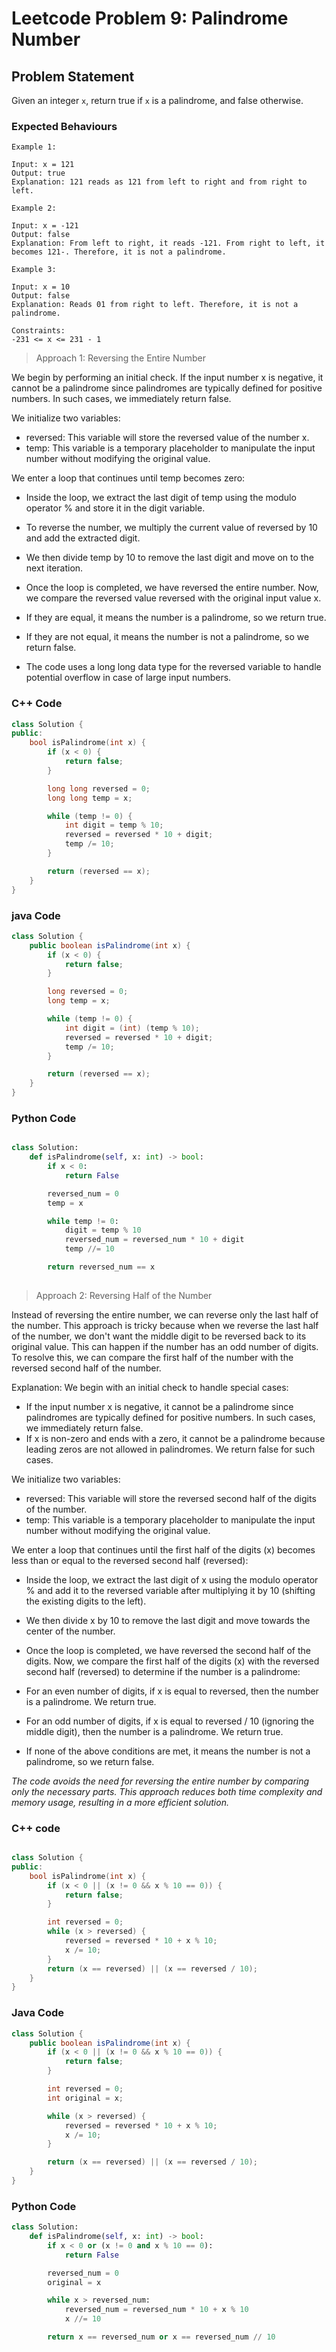 # Leetcode Problem 9: Palindrome Number

## Problem Statement

Given an integer `x`, return true if `x` is a palindrome, and false otherwise.

### Expected Behaviours

```plaintext
Example 1:

Input: x = 121
Output: true
Explanation: 121 reads as 121 from left to right and from right to left.

Example 2:

Input: x = -121
Output: false
Explanation: From left to right, it reads -121. From right to left, it becomes 121-. Therefore, it is not a palindrome.

Example 3:

Input: x = 10
Output: false
Explanation: Reads 01 from right to left. Therefore, it is not a palindrome.

Constraints:
-231 <= x <= 231 - 1
```

> Approach 1: Reversing the Entire Number

We begin by performing an initial check. If the input number x is negative, it cannot be a palindrome since palindromes are typically defined for positive numbers. In such cases, we immediately return false.

We initialize two variables:

- reversed: This variable will store the reversed value of the number x.
- temp: This variable is a temporary placeholder to manipulate the input number without modifying the original value.

We enter a loop that continues until temp becomes zero:

- Inside the loop, we extract the last digit of temp using the modulo operator % and store it in the digit variable.
- To reverse the number, we multiply the current value of reversed by 10 and add the extracted digit.
- We then divide temp by 10 to remove the last digit and move on to the next iteration.
- Once the loop is completed, we have reversed the entire number. Now, we compare the reversed value reversed with the original input value x.

- If they are equal, it means the number is a palindrome, so we return true.
- If they are not equal, it means the number is not a palindrome, so we return false.
- The code uses a long long data type for the reversed variable to handle potential overflow in case of large input numbers.

### C++ Code

```cpp
class Solution {
public:
    bool isPalindrome(int x) {
        if (x < 0) {
            return false;
        }

        long long reversed = 0;
        long long temp = x;

        while (temp != 0) {
            int digit = temp % 10;
            reversed = reversed * 10 + digit;
            temp /= 10;
        }

        return (reversed == x);
    }
}
```

### java Code

```java
class Solution {
    public boolean isPalindrome(int x) {
        if (x < 0) {
            return false;
        }

        long reversed = 0;
        long temp = x;

        while (temp != 0) {
            int digit = (int) (temp % 10);
            reversed = reversed * 10 + digit;
            temp /= 10;
        }

        return (reversed == x);
    }
}
```

### Python Code

```Python

class Solution:
    def isPalindrome(self, x: int) -> bool:
        if x < 0:
            return False

        reversed_num = 0
        temp = x

        while temp != 0:
            digit = temp % 10
            reversed_num = reversed_num * 10 + digit
            temp //= 10

        return reversed_num == x
        
```


> Approach 2: Reversing Half of the Number

Instead of reversing the entire number, we can reverse only the last half of the number. This approach is tricky because when we reverse the last half of the number, we don't want the middle digit to be reversed back to its original value. This can happen if the number has an odd number of digits. To resolve this, we can compare the first half of the number with the reversed second half of the number.

Explanation:
We begin with an initial check to handle special cases:

- If the input number x is negative, it cannot be a palindrome since palindromes are typically defined for positive numbers. In such cases, we immediately return false.
- If x is non-zero and ends with a zero, it cannot be a palindrome because leading zeros are not allowed in palindromes. We return false for such cases.

We initialize two variables:

- reversed: This variable will store the reversed second half of the digits of the number.
- temp: This variable is a temporary placeholder to manipulate the input number without modifying the original value.

We enter a loop that continues until the first half of the digits (x) becomes less than or equal to the reversed second half (reversed):
- Inside the loop, we extract the last digit of x using the modulo operator % and add it to the reversed variable after multiplying it by 10 (shifting the existing digits to the left).
- We then divide x by 10 to remove the last digit and move towards the center of the number.
- Once the loop is completed, we have reversed the second half of the digits. Now, we compare the first half of the digits (x) with the reversed second half (reversed) to determine if the number is a palindrome:

- For an even number of digits, if x is equal to reversed, then the number is a palindrome. We return true.
- For an odd number of digits, if x is equal to reversed / 10 (ignoring the middle digit), then the number is a palindrome. We return true.
- If none of the above conditions are met, it means the number is not a palindrome, so we return false.

*The code avoids the need for reversing the entire number by comparing only the necessary parts. This approach reduces both time complexity and memory usage, resulting in a more efficient solution.*

### C++ code

```cpp

class Solution {
public:
    bool isPalindrome(int x) {
        if (x < 0 || (x != 0 && x % 10 == 0)) {
            return false;
        }

        int reversed = 0;
        while (x > reversed) {
            reversed = reversed * 10 + x % 10;
            x /= 10;
        }
        return (x == reversed) || (x == reversed / 10);
    }
}
```


### Java Code

```java
class Solution {
    public boolean isPalindrome(int x) {
        if (x < 0 || (x != 0 && x % 10 == 0)) {
            return false;
        }

        int reversed = 0;
        int original = x;

        while (x > reversed) {
            reversed = reversed * 10 + x % 10;
            x /= 10;
        }

        return (x == reversed) || (x == reversed / 10);
    }
}
```
### Python Code

```python
class Solution:
    def isPalindrome(self, x: int) -> bool:
        if x < 0 or (x != 0 and x % 10 == 0):
            return False

        reversed_num = 0
        original = x

        while x > reversed_num:
            reversed_num = reversed_num * 10 + x % 10
            x //= 10

        return x == reversed_num or x == reversed_num // 10
        
```
